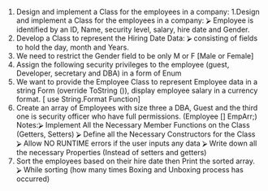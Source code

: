 1. Design and implement a Class for the employees in a company:
1.Design and implement a Class for the employees in a company:
⮚ Employee is identified by an ID, Name, security level, salary, hire date
and Gender.
2. Develop a Class to represent the Hiring Date Data:
⮚ consisting of fields to hold the day, month and Years.
3. We need to restrict the Gender field to be only M or F [Male or
Female]
4. Assign the following security privileges to the employee (guest,
Developer, secretary and DBA) in a form of Enum
5. We want to provide the Employee Class to represent Employee
data in a string Form (override ToString ()), display employee
salary in a currency format. [ use String.Format Function]
6. Create an array of Employees with size three a DBA, Guest and
the third one is security officer who have full permissions.
(Employee [] EmpArr;)
Notes:⮚ Implement All the Necessary Member Functions on the
Class (Getters, Setters)
⮚ Define all the Necessary Constructors for the Class
⮚ Allow NO RUNTIME errors if the user inputs any data
⮚ Write down all the necessary Properties (Instead of
setters and getters)
7. Sort the employees based on their hire date then Print the sorted
array.
⮚ While sorting (how many times Boxing and Unboxing
process has occurred)
